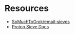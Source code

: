 # Resources
- [SoMuchToGrok/email-sieves](https://github.com/SoMuchToGrok/email-sieves/tree/main/sieves)
- [Proton Sieve Docs](https://proton.me/support/sieve-advanced-custom-filters)